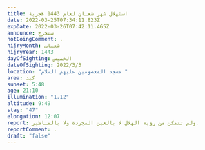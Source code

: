 ```yaml
---
title: استهلال شهر شعبان لعام 1443 هجرية
date: 2022-03-25T07:34:11.823Z
expDate: 2022-03-26T07:42:11.465Z
announce: ستخرج
notGoingComment: .
hijryMonth: شعبان
hijryYear: 1443
dayOfSighting: الخميس
dateOfSighting: 2022/3/3
location: "مسجد المعصومين عليهم السلام "
area: كبد
sunset: 5:48
age: 21:10
illumination: "1.12"
altitude: 9:49
stay: "47"
elongation: 12:07
report: ولم تتمكن من رؤية الهلال لا بالعين المجردة ولا بالمناظير.
reportComment: .
draft: "false"
---
```

